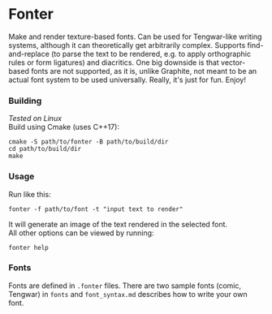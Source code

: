 # Fonter

Make and render texture-based fonts. Can be used for Tengwar-like writing systems, although it can theoretically get arbitrarily complex. Supports find-and-replace (to parse the text to be rendered, e.g. to apply orthographic rules or form ligatures) and diacritics. One big downside is that vector-based fonts are not supported, as it is, unlike Graphite, not meant to be an actual font system to be used universally. Really, it's just for fun. Enjoy!

### Building

*Tested on Linux*  
Build using Cmake (uses C++17):
```
cmake -S path/to/fonter -B path/to/build/dir
cd path/to/build/dir
make
```

### Usage
Run like this:
```
fonter -f path/to/font -t "input text to render"
```
It will generate an image of the text rendered in the selected font.  
All other options can be viewed by running:
```
fonter help
```

### Fonts

Fonts are defined in `.fonter` files. There are two sample fonts (comic, Tengwar) in `fonts` and `font_syntax.md` describes how to write your own font.
